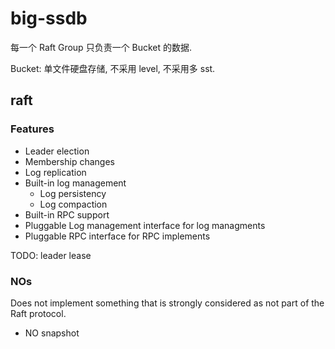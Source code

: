 # big-ssdb

每一个 Raft Group 只负责一个 Bucket 的数据.

Bucket: 单文件硬盘存储, 不采用 level, 不采用多 sst.


## raft

### Features

* Leader election
* Membership changes
* Log replication
* Built-in log management
	* Log persistency
	* Log compaction
* Built-in RPC support
* Pluggable Log management interface for log managments
* Pluggable RPC interface for RPC implements

TODO: leader lease

### NOs

Does not implement something that is strongly considered as not part of the Raft protocol.

* NO snapshot

